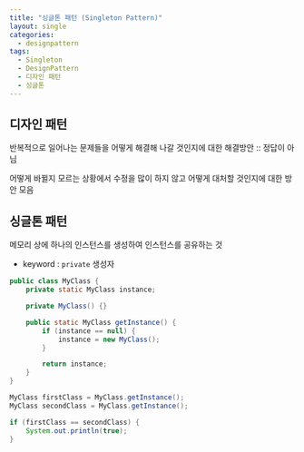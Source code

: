 ```yaml
---
title: "싱글톤 패턴 (Singleton Pattern)"
layout: single
categories:
  - designpattern
tags:
  - Singleton
  - DesignPattern
  - 디자인 패턴
  - 싱글톤
---
```


## 디자인 패턴
반복적으로 일어나는 문제들을 어떻게 해결해 나갈 것인지에 대한 해결방안 :: 정답이 아님

어떻게 바뀔지 모르는 상황에서 수정을 많이 하지 않고 어떻게 대처할 것인지에 대한 방안 모음

## 싱글톤 패턴
메모리 상에 하나의 인스턴스를 생성하여 인스턴스를 공유하는 것

- keyword : `private` 생성자

```java
public class MyClass {
    private static MyClass instance;

    private MyClass() {}

    public static MyClass getInstance() {
        if (instance == null) {
            instance = new MyClass();
        }

        return instance;
    }
}

MyClass firstClass = MyClass.getInstance();
MyClass secondClass = MyClass.getInstance();

if (firstClass == secondClass) {
    System.out.println(true);
}
```

















